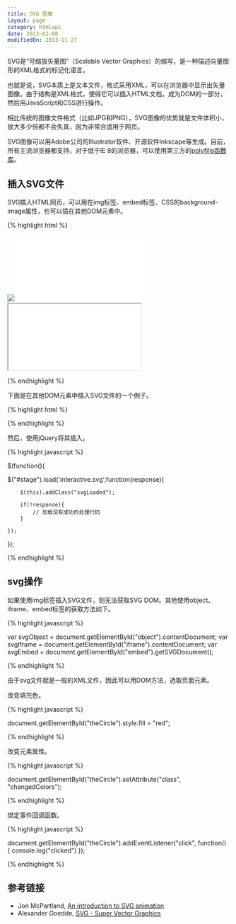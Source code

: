 ```yaml
---
title: SVG 图像
layout: page
category: htmlapi
date: 2013-02-08
modifiedOn: 2013-11-27
---
```


SVG是“可缩放矢量图”（Scalable Vector Graphics）的缩写，是一种描述向量图形的XML格式的标记化语言。

也就是说，SVG本质上是文本文件，格式采用XML，可以在浏览器中显示出矢量图像。由于结构是XML格式，使得它可以插入HTML文档，成为DOM的一部分，然后用JavaScript和CSS进行操作。

相比传统的图像文件格式（比如JPG和PNG），SVG图像的优势就是文件体积小，放大多少倍都不会失真，因为非常合适用于网页。

SVG图像可以用Adobe公司的Illustrator软件、开源软件Inkscape等生成。目前，所有主流浏览器都支持，对于低于IE 9的浏览器，可以使用第三方的[polyfills函数库](https://github.com/Modernizr/Modernizr/wiki/HTML5-Cross-browser-Polyfills#svg)。

## 插入SVG文件

SVG插入HTML网页，可以用在img标签、embed标签、CSS的background-image属性，也可以插在其他DOM元素中。

{% highlight html %}

<img src="circle.svg">
<object id="object" data="circle.svg" type="image/svg+xml"></object>
<embed id="embed" src="icon.svg" type="image/svg+xml">
<iframe id="iframe" src="icon.svg"></iframe>

{% endhighlight %}

下面是在其他DOM元素中插入SVG文件的一个例子。

{% highlight html %}

<div id="stage"></div>

{% endhighlight %}

然后，使用jQuery将其插入。

{% highlight javascript %}

$(function(){
 
$("#stage").load('interactive.svg',function(response){
 
        $(this).addClass("svgLoaded");
         
        if(!response){
            // 加载没有成功的处理代码
        }
 
    });
});

{% endhighlight %}

## svg操作

如果使用img标签插入SVG文件，则无法获取SVG DOM。其他使用object、iframe、embed标签的获取方法如下。

{% highlight javascript %}

var svgObject = document.getElementById("object").contentDocument;
var svgIframe = document.getElementById("iframe").contentDocument;
var svgEmbed = document.getElementById("embed").getSVGDocument(); 

{% endhighlight %}

由于svg文件就是一般的XML文件，因此可以用DOM方法，选取页面元素。

改变填充色。

{% highlight javascript %}

document.getElementById("theCircle").style.fill = "red";

{% endhighlight %}

改变元素属性。

{% highlight javascript %}

document.getElementById("theCircle").setAttribute("class", "changedColors");

{% endhighlight %}

绑定事件回调函数。

{% highlight javascript %}

document.getElementById("theCircle").addEventListener("click", function() {
   console.log("clicked")
});

{% endhighlight %}

## 参考链接

- Jon McPartland, [An introduction to SVG animation](http://bigbitecreative.com/introduction-svg-animation/)
- Alexander Goedde, [SVG - Super Vector Graphics](http://tavendo.com/blog/post/super-vector-graphics/)
